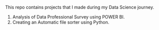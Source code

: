 This repo contains projects that I made during my Data Science journey. 
1. Analysis of Data Professional Survey using POWER BI.
2. Creating an Automatic file sorter using Python.
